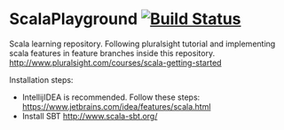 # ScalaPlayground [![Build Status](https://travis-ci.org/liviuignat/ScalaPlayground.svg?branch=master)](https://travis-ci.org/liviuignat/ScalaPlayground)
Scala learning repository. 
Following pluralsight tutorial and implementing scala features in feature branches inside this repository.
http://www.pluralsight.com/courses/scala-getting-started

Installation steps:
* IntellijIDEA is recommended. Follow these steps: https://www.jetbrains.com/idea/features/scala.html
* Install SBT http://www.scala-sbt.org/
